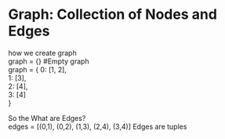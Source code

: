 # Graph:  Collection of Nodes and Edges  
how we create graph  
graph = {}  #Empty graph  
graph = { 0: [1, 2],  
          1: [3],  
          2: [4],  
          3: [4]  
        }  

So the What are Edges?  
 edges = [(0,1), (0,2), (1,3), (2,4), (3,4)]   Edges are tuples  
 
 

  
